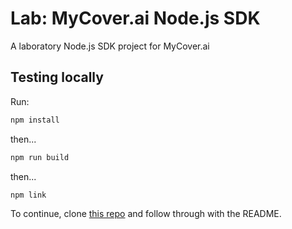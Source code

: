 # Lab: MyCover.ai Node.js SDK

A laboratory Node.js SDK project for MyCover.ai

## Testing locally

Run:

```bash
npm install
```

then...

```bash
npm run build
```

then...

```bash
npm link
```

To continue, clone [this repo](https://github.com/Glitzyken/test-mca-nodejs-sdk) and follow through with the README.
